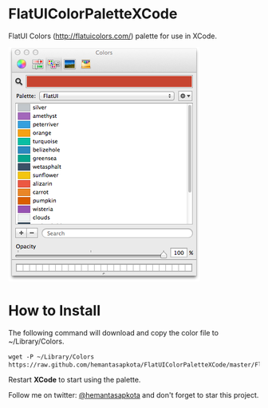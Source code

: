 FlatUIColorPaletteXCode
=======================

FlatUI Colors (http://flatuicolors.com/) palette for use in XCode.

![Screenshot](FlatUIScreenshot.png)

How to Install
==============

The following command will download and copy the color file to ~/Library/Colors.

```
wget -P ~/Library/Colors https://raw.github.com/hemantasapkota/FlatUIColorPaletteXCode/master/FlatUI.clr
```

Restart **XCode** to start using the palette.

Follow me on twitter: [@hemantasapkota](https://twitter.com/laex_pearl) and don't forget to star this project.
